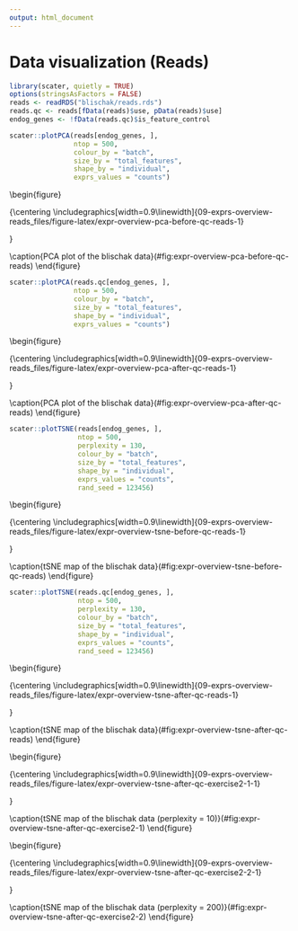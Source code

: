 ```yaml
---
output: html_document
---
```


# Data visualization (Reads)


```r
library(scater, quietly = TRUE)
options(stringsAsFactors = FALSE)
reads <- readRDS("blischak/reads.rds")
reads.qc <- reads[fData(reads)$use, pData(reads)$use]
endog_genes <- !fData(reads.qc)$is_feature_control
```




```r
scater::plotPCA(reads[endog_genes, ],
                ntop = 500,
                colour_by = "batch",
                size_by = "total_features",
                shape_by = "individual",
                exprs_values = "counts")
```

\begin{figure}

{\centering \includegraphics[width=0.9\linewidth]{09-exprs-overview-reads_files/figure-latex/expr-overview-pca-before-qc-reads-1} 

}

\caption{PCA plot of the blischak data}(\#fig:expr-overview-pca-before-qc-reads)
\end{figure}


```r
scater::plotPCA(reads.qc[endog_genes, ],
                ntop = 500,
                colour_by = "batch",
                size_by = "total_features",
                shape_by = "individual",
                exprs_values = "counts")
```

\begin{figure}

{\centering \includegraphics[width=0.9\linewidth]{09-exprs-overview-reads_files/figure-latex/expr-overview-pca-after-qc-reads-1} 

}

\caption{PCA plot of the blischak data}(\#fig:expr-overview-pca-after-qc-reads)
\end{figure}


```r
scater::plotTSNE(reads[endog_genes, ],
                 ntop = 500,
                 perplexity = 130,
                 colour_by = "batch",
                 size_by = "total_features",
                 shape_by = "individual",
                 exprs_values = "counts",
                 rand_seed = 123456)
```

\begin{figure}

{\centering \includegraphics[width=0.9\linewidth]{09-exprs-overview-reads_files/figure-latex/expr-overview-tsne-before-qc-reads-1} 

}

\caption{tSNE map of the blischak data}(\#fig:expr-overview-tsne-before-qc-reads)
\end{figure}


```r
scater::plotTSNE(reads.qc[endog_genes, ],
                 ntop = 500,
                 perplexity = 130,
                 colour_by = "batch",
                 size_by = "total_features",
                 shape_by = "individual",
                 exprs_values = "counts",
                 rand_seed = 123456)
```

\begin{figure}

{\centering \includegraphics[width=0.9\linewidth]{09-exprs-overview-reads_files/figure-latex/expr-overview-tsne-after-qc-reads-1} 

}

\caption{tSNE map of the blischak data}(\#fig:expr-overview-tsne-after-qc-reads)
\end{figure}

\begin{figure}

{\centering \includegraphics[width=0.9\linewidth]{09-exprs-overview-reads_files/figure-latex/expr-overview-tsne-after-qc-exercise2-1-1} 

}

\caption{tSNE map of the blischak data (perplexity = 10)}(\#fig:expr-overview-tsne-after-qc-exercise2-1)
\end{figure}

\begin{figure}

{\centering \includegraphics[width=0.9\linewidth]{09-exprs-overview-reads_files/figure-latex/expr-overview-tsne-after-qc-exercise2-2-1} 

}

\caption{tSNE map of the blischak data (perplexity = 200)}(\#fig:expr-overview-tsne-after-qc-exercise2-2)
\end{figure}
